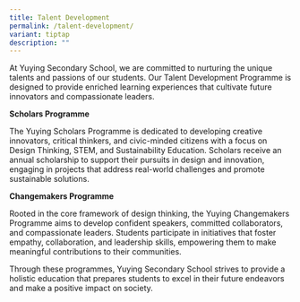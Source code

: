 ```yaml
---
title: Talent Development
permalink: /talent-development/
variant: tiptap
description: ""
---
```

<p>At Yuying Secondary School, we are committed to nurturing the unique talents
and passions of our students. Our Talent Development Programme is designed
to provide enriched learning experiences that cultivate future innovators
and compassionate leaders.​</p>
<p><strong>Scholars Programme</strong>
</p>
<p>The Yuying Scholars Programme is dedicated to developing creative innovators,
critical thinkers, and civic-minded citizens with a focus on Design Thinking,
STEM, and Sustainability Education. Scholars receive an annual scholarship
to support their pursuits in design and innovation, engaging in projects
that address real-world challenges and promote sustainable solutions.​</p>
<p><strong>Changemakers Programme</strong>
</p>
<p>Rooted in the core framework of design thinking, the Yuying Changemakers
Programme aims to develop confident speakers, committed collaborators,
and compassionate leaders. Students participate in initiatives that foster
empathy, collaboration, and leadership skills, empowering them to make
meaningful contributions to their communities.​</p>
<p>Through these programmes, Yuying Secondary School strives to provide a
holistic education that prepares students to excel in their future endeavors
and make a positive impact on society.</p>